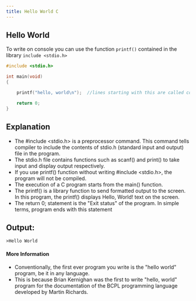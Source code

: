 ```yaml
---
title: Hello World C
---
```


 ## Hello World

To write on console you can use the function `printf()` contained in the library `include <stdio.h>`

 ```C
 #include <stdio.h>

 int main(void)
 {

     printf("hello, world\n");  //lines starting with this are called comments..

     return 0;
 }
 ```
  ## Explanation 
 * The #include <stdio.h> is a preprocessor command. This command tells compiler to include the contents of stdio.h (standard input and        output) file in the program.
 * The stdio.h file contains functions such as scanf() and print() to take input and display output respectively.
 * If you use printf() function without writing #include <stdio.h>, the program will not be compiled.
 * The execution of a C program starts from the main() function.
 * The printf() is a library function to send formatted output to the screen. In this program, the printf() displays Hello, World! text        on the screen.
 * The return 0; statement is the "Exit status" of the program. In simple terms, program ends with this statement

 ## Output:
 ```
 >Hello World
 ```
 
 #### More Information
 * Conventionally, the first ever program you write is the "hello world" program, be it in any language.
 * This is because Brian Kernighan was the  first  to write "hello, world" program for the documentation of the BCPL programming language developed by Martin Richards. 

